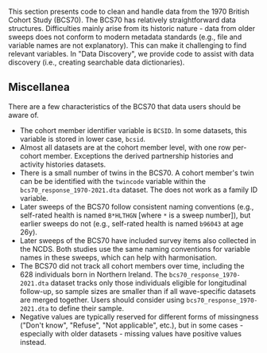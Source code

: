 This section presents code to clean and handle data from the 1970 British Cohort Study (BCS70). The BCS70 has relatively straightforward data structures. Difficulties mainly arise from its historic nature - data from older sweeps does not conform to modern metadata standards (e.g., file and variable names are not explanatory). This can make it challenging to find relevant variables. In "Data Discovery", we provide code to assist with data discovery (i.e., creating searchable data dictionaries).

## Miscellanea

There are a few characteristics of the BCS70 that data users should be aware of.

-   The cohort member identifier variable is `BCSID`. In some datasets, this variable is stored in lower case, `bcsid`.
-   Almost all datasets are at the cohort member level, with one row per-cohort member. Exceptions the derived partnership histories and activity histories datasets.
-   There is a small number of twins in the BCS70. A cohort member's twin can be be identified with the `twincode` variable within the `bcs70_response_1970-2021.dta` dataset. The does not work as a family ID variable.
-   Later sweeps of the BCS70 follow consistent naming conventions (e.g., self-rated health is named `B*HLTHGN` [where `*` is a sweep number]), but earlier sweeps do not (e.g., self-rated health is named `b96043` at age 26y).
-   Later sweeps of the BCS70 have included survey items also collected in the NCDS. Both studies use the same naming conventions for variable names in these sweeps, which can help with harmonisation.
-   The BCS70 did not track all cohort members over time, including the 628 individuals born in Northern Ireland. The `bcs70_response_1970-2021.dta` dataset tracks only those individuals eligible for longitudinal follow-up, so sample sizes are smaller than if all wave-specific datasets are merged together. Users should consider using `bcs70_response_1970-2021.dta` to define their sample.
-   Negative values are typically reserved for different forms of missingness ("Don't know", "Refuse", "Not applicable", etc.), but in some cases - especially with older datasets - missing values have positive values instead.